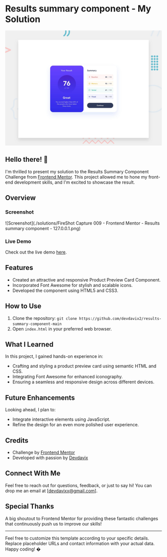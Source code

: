 # Results summary component  - My Solution

![Design preview for the Product Preview Card component coding challenge](./design/desktop-preview.jpg)

## Hello there! 👋

I'm thrilled to present my solution to the  Results Summary Component Challenge from [Frontend Mentor](https://www.frontendmentor.io). This project allowed me to hone my front-end development skills, and I'm excited to showcase the result.

## Overview

### Screenshot

![Screenshot](./solutions/FireShot Capture 009 - Frontend Mentor - Results summary component - 127.0.0.1.png)

### Live Demo

Check out the live demo [here](https://results-summary-component-main-ashen.vercel.app/).

## Features

- Created an attractive and responsive Product Preview Card Component.
- Incorporated Font Awesome for stylish and scalable icons.
- Developed the component using HTML5 and CSS3.

## How to Use

1. Clone the repository: `git clone https://github.com/devdavix2/results-summary-component-main`
2. Open `index.html` in your preferred web browser.

## What I Learned

In this project, I gained hands-on experience in:

- Crafting and styling a product preview card using semantic HTML and CSS.
- Integrating Font Awesome for enhanced iconography.
- Ensuring a seamless and responsive design across different devices.

## Future Enhancements

Looking ahead, I plan to:

- Integrate interactive elements using JavaScript.
- Refine the design for an even more polished user experience.

## Credits

- Challenge by [Frontend Mentor](https://www.frontendmentor.io?ref=challenge)
- Developed with passion by [Devdavix](https://github.com/devdavix2)

## Connect With Me

Feel free to reach out for questions, feedback, or just to say hi! You can drop me an email at [devdavixx@gmail.com].

## Special Thanks

A big shoutout to Frontend Mentor for providing these fantastic challenges that continuously push us to improve our skills!

---

Feel free to customize this template according to your specific details. Replace placeholder URLs and contact information with your actual data. Happy coding! �